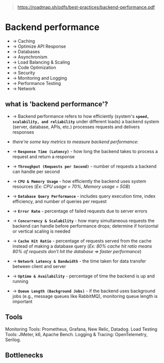 > https://roadmap.sh/pdfs/best-practices/backend-performance.pdf

# Backend performance
* -> Caching
* -> Optimize API Response
* -> Databases
* -> Asynchronism
* -> Load Balancing & Scaling
* -> Code Optimization
* -> Security
* -> Monitoring and Logging
* -> Performance Testing
* -> Network

## what is 'backend performance'?
* -> Backend performance refers to how efficiently (system's **`speed, scalability, and reliability`** under different loads) a backend system (server, database, APIs, etc.) processes requests and delivers responses

* _there're some key metrics to measure backend performance:_
* -> **`Response Time (Latency)`** - how long the backend takes to process a request and return a response
* -> **`Throughput (Requests per Second)`** - number of requests a backend can handle per second
* -> **`CPU & Memory Usage`** - how efficiently the backend uses system resources (_Ex: CPU usage = 70%, Memory usage = 5GB_)
* -> **`Database Query Performance`** - includes query execution time, index efficiency, and number of queries per request
* -> **`Error Rate`** - percentage of failed requests due to server errors
* -> **`Concurrency & Scalability`** - how many simultaneous requests the backend can handle before performance drops; determine if horizontal or vertical scaling is needed
* -> **`Cache Hit Ratio`** - percentage of requests served from the cache instead of making a database query (_Ex: 80% cache hit ratio means 80% of requests don’t hit the database => faster performance_)
* -> **`Network Latency & Bandwidth`** -  the time taken for data transfer between client and server
* -> **`Uptime & Availability`** - percentage of time the backend is up and running
* -> **`Queue Length (Background Jobs)`** - if the backend uses background jobs (e.g., message queues like RabbitMQ), monitoring queue length is important

## Tools
Monitoring Tools: Prometheus, Grafana, New Relic, Datadog.
Load Testing Tools: JMeter, k6, Apache Bench.
Logging & Tracing: OpenTelemetry, Serilog.

## Bottlenecks
